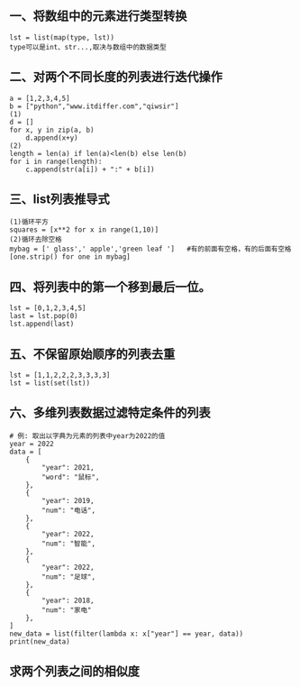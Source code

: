 ## 一、将数组中的元素进行类型转换
```
lst = list(map(type, lst))
type可以是int、str...,取决与数组中的数据类型
```

## 二、对两个不同长度的列表进行迭代操作
```
a = [1,2,3,4,5]
b = ["python","www.itdiffer.com","qiwsir"]
(1)
d = []
for x, y in zip(a, b)
    d.append(x+y)
(2)
length = len(a) if len(a)<len(b) else len(b)
for i in range(length):
    c.append(str(a[i]) + ":" + b[i])
```

## 三、list列表推导式
```
(1)循环平方
squares = [x**2 for x in range(1,10)]
(2)循环去除空格
mybag = [' glass',' apple','green leaf ']   #有的前面有空格，有的后面有空格
[one.strip() for one in mybag]
```

## 四、将列表中的第一个移到最后一位。
```
lst = [0,1,2,3,4,5]
last = lst.pop(0)
lst.append(last)
```

## 五、不保留原始顺序的列表去重
```
lst = [1,1,2,2,2,3,3,3,3]
lst = list(set(lst))
```

## 六、多维列表数据过滤特定条件的列表
```
# 例: 取出以字典为元素的列表中year为2022的值
year = 2022
data = [
    {
        "year": 2021,
        "word": "鼠标",
    },
    {
        "year": 2019,
        "num": "电话",
    },
    {
        "year": 2022,
        "num": "智能",
    },
    {
        "year": 2022,
        "num": "足球",
    },
    {
        "year": 2018,
        "num": "家电"
    },
]
new_data = list(filter(lambda x: x["year"] == year, data))
print(new_data)
```

## 求两个列表之间的相似度
